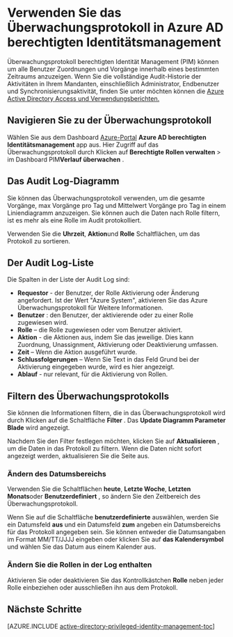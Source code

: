 <properties
   pageTitle="So verwenden Sie das Überwachungsprotokoll | Microsoft Azure"
   description="Erfahren Sie, wie das Überwachungsprotokoll in der Azure berechtigten Identität-Erweiterung verwenden."
   services="active-directory"
   documentationCenter=""
   authors="kgremban"
   manager="femila"
   editor=""/>

<tags
   ms.service="active-directory"
   ms.devlang="na"
   ms.topic="article"
   ms.tgt_pltfrm="na"
   ms.workload="identity"
   ms.date="09/22/2016"
   ms.author="kgremban"/>

# <a name="how-to-use-the-audit-log-in-azure-ad-privileged-identity-management"></a>Verwenden Sie das Überwachungsprotokoll in Azure AD berechtigten Identitätsmanagement

Überwachungsprotokoll berechtigten Identität Management (PIM) können um alle Benutzer Zuordnungen und Vorgänge innerhalb eines bestimmten Zeitraums anzuzeigen. Wenn Sie die vollständige Audit-Historie der Aktivitäten in Ihrem Mandanten, einschließlich Administrator, Endbenutzer und Synchronisierungsaktivität, finden Sie unter möchten können die [Azure Active Directory Access und Verwendungsberichten.](active-directory-view-access-usage-reports.md)

## <a name="navigate-to-the-audit-log"></a>Navigieren Sie zu der Überwachungsprotokoll
Wählen Sie aus dem Dashboard [Azure-Portal](https://portal.azure.com) **Azure AD berechtigten Identitätsmanagement** app aus. Hier Zugriff auf das Überwachungsprotokoll durch Klicken auf **Berechtigte Rollen verwalten** > im Dashboard PIM**Verlauf überwachen** .

## <a name="the-audit-log-graph"></a>Das Audit Log-Diagramm
Sie können das Überwachungsprotokoll verwenden, um die gesamte Vorgänge, max Vorgänge pro Tag und Mittelwert Vorgänge pro Tag in einem Liniendiagramm anzuzeigen.  Sie können auch die Daten nach Rolle filtern, ist es mehr als eine Rolle im Audit protokolliert.

Verwenden Sie die **Uhrzeit**, **Aktion**und **Rolle** Schaltflächen, um das Protokoll zu sortieren.

## <a name="the-audit-log-list"></a>Der Audit Log-Liste
Die Spalten in der Liste der Audit Log sind:

- **Requestor** - der Benutzer, der Rolle Aktivierung oder Änderung angefordert.  Ist der Wert "Azure System", aktivieren Sie das Azure Überwachungsprotokoll für Weitere Informationen.
- **Benutzer** : den Benutzer, der aktivierende oder zu einer Rolle zugewiesen wird.
- **Rolle** – die Rolle zugewiesen oder vom Benutzer aktiviert.
- **Aktion** - die Aktionen aus, indem Sie das jeweilige. Dies kann Zuordnung, Unassignment, Aktivierung oder Deaktivierung umfassen.
- **Zeit** – Wenn die Aktion ausgeführt wurde.
- **Schlussfolgerungen** – Wenn Sie Text in das Feld Grund bei der Aktivierung eingegeben wurde, wird es hier angezeigt.
- **Ablauf** - nur relevant, für die Aktivierung von Rollen.

## <a name="filter-the-audit-log"></a>Filtern des Überwachungsprotokolls

Sie können die Informationen filtern, die in das Überwachungsprotokoll wird durch Klicken auf die Schaltfläche **Filter** .  Das **Update Diagramm Parameter Blade** wird angezeigt.

Nachdem Sie den Filter festlegen möchten, klicken Sie auf **Aktualisieren** , um die Daten in das Protokoll zu filtern.  Wenn die Daten nicht sofort angezeigt werden, aktualisieren Sie die Seite aus.


### <a name="change-the-date-range"></a>Ändern des Datumsbereichs
Verwenden Sie die Schaltflächen **heute**, **Letzte Woche**, **Letzten Monats**oder **Benutzerdefiniert** , so ändern Sie den Zeitbereich des Überwachungsprotokoll.

Wenn Sie auf die Schaltfläche **benutzerdefinierte** auswählen, werden Sie ein Datumsfeld **aus** und ein Datumsfeld **zum** angeben ein Datumsbereichs für das Protokoll angegeben sein.  Sie können entweder die Datumsangaben im Format MM/TT/JJJJ eingeben oder klicken Sie auf **das Kalendersymbol** und wählen Sie das Datum aus einem Kalender aus.

### <a name="change-the-roles-included-in-the-log"></a>Ändern Sie die Rollen in der Log enthalten

Aktivieren Sie oder deaktivieren Sie das Kontrollkästchen **Rolle** neben jeder Rolle einbeziehen oder ausschließen ihn aus dem Protokoll.


<!--Every topic should have next steps and links to the next logical set of content to keep the customer engaged-->
## <a name="next-steps"></a>Nächste Schritte
[AZURE.INCLUDE [active-directory-privileged-identity-management-toc](../../includes/active-directory-privileged-identity-management-toc.md)]
